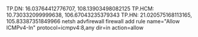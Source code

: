 TP.DN: 16.03764412776707, 108.13903498082125
TP.HCM: 10.730332099999638, 106.67043235379343
TP.HN: 21.020575168113165, 105.83387351849966
netsh advfirewall firewall add rule name="Allow ICMPv4-In" protocol=icmpv4:8,any dir=in action=allow
